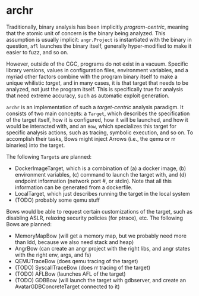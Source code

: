 # archr

Traditionally, binary analysis has been implicitly _program-centric_, meaning that the atomic unit of concern is the binary being analyzed.
This assumption is usually implicit: `angr.Project` is instantiated with the binary in question, `afl` launches the binary itself, generally hyper-modified to make it easier to fuzz, and so on.

However, outside of the CGC, programs do not exist in a vacuum.
Specific library versions, values in configuration files, environment variables, and a myriad other factors combine with the program binary itself to make a unique whilistic _target_, and in many cases, it is that target that needs to be analyzed, not just the program itself.
This is specifically true for analysis that need extreme accuracy, such as automatic exploit generation.

`archr` is an implementation of such a _target-centric_ analysis paradigm.
It consists of two main concepts: a `Target`, which describes the specification of the target itself, how it is configured, how it will be launched, and how it would be interacted with, and an `Bow`, which specializes this target for specific analysis actions, such as tracing, symbolic execution, and so on.
To accomplish their tasks, Bows might inject Arrows (i.e., the qemu or rr binaries) into the target.

The following `Target`s are planned:

* DockerImageTarget, which is a combination of (a) a docker image, (b) environment variables, (c) command to launch the target with, and (d) endpoint information (network port #, or stdin). Note that all this information can be generated from a dockerfile.
* LocalTarget, which just describes running the target in the local system
* (TODO) probably some qemu stuff

Bows would be able to request certain customizations of the target, such as disabling ASLR, relaxing security policies (for ptrace), etc.
The following Bows are planned:

- MemoryMapBow (will get a memory map, but we probably need more than ldd, because we also need stack and heap)
- AngrBow (can create an angr project with the right libs, and angr states with the right env, args, and fs)
- QEMUTraceBow (does qemu tracing of the target)
- (TODO) SyscallTraceBow (does rr tracing of the target)
- (TODO) AFLBow (launches AFL of the target)
- (TODO) GDBBow (will launch the target with gdbserver, and create an AvatarGDBConcreteTarget connected to it)
